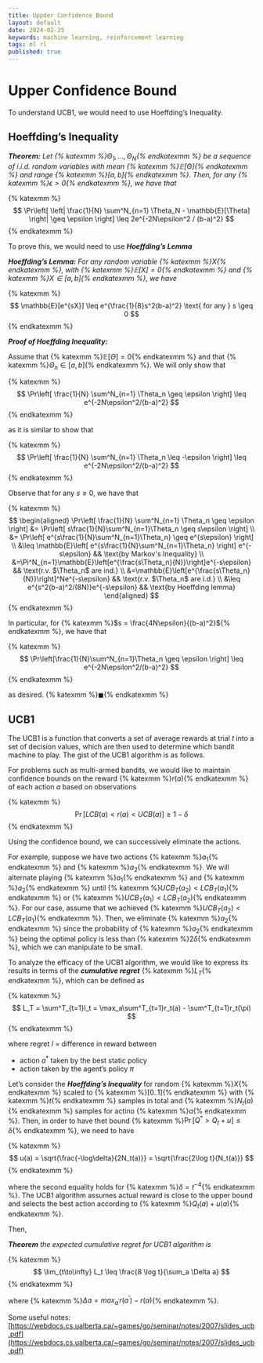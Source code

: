 ```yaml
---
title: Uppder Confidence Bound
layout: default
date: 2024-02-25
keywords: machine learning, reinforcement learning
tags: ml rl
published: true
---
```


# Upper Confidence Bound

To understand UCB1, we would need to use Hoeffding’s Inequality.

## Hoeffding’s Inequality

***Theorem:** Let {% katexmm %}$\Theta_1, \dots, \Theta_N${% endkatexmm %} be a sequence of i.i.d. random variables with mean {% katexmm %}$\mathbb{E}[\Theta]${% endkatexmm %} and range {% katexmm %}$[a,b]${% endkatexmm %}. Then, for any {% katexmm %}$\epsilon > 0${% endkatexmm %}, we have that* 

{% katexmm %}
$$
\Pr\left[ \left| \frac{1}{N} \sum^N_{n=1} \Theta_N - \mathbb{E}[\Theta] \right| \geq \epsilon \right] \leq 2e^{-2N\epsilon^2 / (b-a)^2}
$$
{% endkatexmm %}

To prove this, we would need to use ***Hoeffding’s Lemma***

***Hoeffding’s Lemma:** For any random variable {% katexmm %}$X${% endkatexmm %}, with {% katexmm %}$\mathbb{E}[X] = 0${% endkatexmm %} and {% katexmm %}$X \in [a,b]${% endkatexmm %}, we have* 

{% katexmm %}
$$
\mathbb{E}[e^{sX}] \leq e^{\frac{1}{8}s^2(b-a)^2} \text{ for any } s \geq 0
$$
{% endkatexmm %}

***Proof of Hoeffding Inequality:***

Assume that {% katexmm %}$\mathbb{E}[\Theta] = 0${% endkatexmm %} and that {% katexmm %}$\Theta_n \in [a,b]${% endkatexmm %}. We will only show that 

{% katexmm %}
$$
\Pr\left[ \frac{1}{N} \sum^N_{n=1} \Theta_n \geq \epsilon \right] \leq e^{-2N\epsilon^2/(b-a)^2}
$$
{% endkatexmm %}

as it is similar to show that  

{% katexmm %}
$$
\Pr\left[ \frac{1}{N} \sum^N_{n=1} \Theta_n \leq -\epsilon \right] \leq e^{-2N\epsilon^2/(b-a)^2}
$$
{% endkatexmm %}

Observe that for any $s \geq 0$, we have that 

{% katexmm %}
$$
\begin{aligned}
\Pr\left[ \frac{1}{N} \sum^N_{n=1} \Theta_n \geq \epsilon \right]  &= \Pr\left[ s\frac{1}{N}\sum^N_{n=1}\Theta_n \geq s\epsilon \right] \\
&= \Pr\left[ e^{s\frac{1}{N}\sum^N_{n=1}\Theta_n} \geq e^{s\epsilon} \right] \\
&\leq \mathbb{E}\left[ e^{s\frac{1}{N}\sum^N_{n=1}\Theta_n} \right] e^{-s\epsilon} && \text{by Markov's Inequality} \\
&=\Pi^N_{n=1}\mathbb{E}\left[e^{\frac{s\Theta_n}{N}}\right]e^{-s\epsilon} && \text{r.v. $\Theta_n$ are ind.} \\
&=\mathbb{E}\left[e^{\frac{s\Theta_n}{N}}\right]^Ne^{-s\epsilon} && \text{r.v. $\Theta_n$ are i.d.} \\
&\leq e^{s^2(b-a)^2/(8N)}e^{-s\epsilon} && \text{by Hoeffding lemma}
\end{aligned}
$$
{% endkatexmm %}

In particular, for {% katexmm %}$s = \frac{4N\epsilon}{(b-a)^2}${% endkatexmm %}, we have that 

{% katexmm %}
$$
\Pr\left[\frac{1}{N}\sum^N_{n=1}\Theta_n \geq \epsilon \right] \leq e^{-2N\epsilon^2/(b-a)^2}
$$
{% endkatexmm %}

as desired. {% katexmm %}$\blacksquare${% endkatexmm %}

## UCB1

The UCB1 is a function that converts a set of average rewards at trial $t$ into a set of decision values, which are then used to determine which bandit machine to play. The gist of the UCB1 algorithm is as follows.

For problems such as multi-armed bandits, we would like to maintain confidence bounds on the reward {% katexmm %}$r(a)${% endkatexmm %} of each action $a$ based on observations

{% katexmm %}
$$
\Pr[LCB(a) < r(a) < UCB(a)] \geq 1 - \delta
$$
{% endkatexmm %}

Using the confidence bound, we can successively eliminate the actions. 

For example, suppose we have two actions {% katexmm %}$a_1${% endkatexmm %} and {% katexmm %}$a_2${% endkatexmm %}. We will alternate playing {% katexmm %}$a_1${% endkatexmm %} and {% katexmm %}$a_2${% endkatexmm %} until {% katexmm %}$UCB_T(a_2) < LCB_T(a_1)${% endkatexmm %} or {% katexmm %}$UCB_T(a_1) < LCB_T(a_2)${% endkatexmm %}.  For our case, assume that we achieved {% katexmm %}$UCB_T(a_2) < LCB_T(a_1)${% endkatexmm %}. Then, we eliminate {% katexmm %}$a_2${% endkatexmm %} since the probability of {% katexmm %}$a_2${% endkatexmm %} being the optimal policy is less than {% katexmm %}$2\delta${% endkatexmm %}, which we can manipulate to be small.

To analyze the efficacy of the UCB1 algorithm, we would like to express its results in terms of the ***cumulative regret*** {% katexmm %}$L_T${% endkatexmm %}, which can be defined as 

{% katexmm %}
$$
L_T = \sum^T_{t=1}l_t = \max_a\sum^T_{t=1}r_t(a) - \sum^T_{t=1}r_t(\pi)
$$
{% endkatexmm %}

where regret $l$ = difference in reward between

- action $a^*$ taken by the best static policy
- action taken by the agent’s policy $\pi$

Let’s consider the ***Hoeffding’s Inequality*** for random {% katexmm %}$X${% endkatexmm %} scaled to {% katexmm %}$[0..1]${% endkatexmm %} with {% katexmm %}$t${% endkatexmm %} samples in total and {% katexmm %}$N_t(a)${% endkatexmm %} samples for actino {% katexmm %}$a${% endkatexmm %}. Then, in order to have thet bound {% katexmm %}$\Pr[Q^* > Q_t + u] \leq \delta${% endkatexmm %}, we need to have 

{% katexmm %}
$$
u(a) = \sqrt{\frac{-\log\delta}{2N_t(a)}} = \sqrt{\frac{2\log t}{N_t(a)}}
$$
{% endkatexmm %}

where the second equality holds for {% katexmm %}$\delta = t^{-4}${% endkatexmm %}. The UCB1 algorithm assumes actual reward is close to the upper bound and selects the best action according to {% katexmm %}$Q_t(a) + u(a)${% endkatexmm %}. 

Then, 

***Theorem** the expected cumulative regret for UCB1 algorithm is* 

{% katexmm %}
$$
\lim_{t\to\infty} L_t \leq \frac{8 \log t}{\sum_a \Delta a}
$$
{% endkatexmm %}

where {% katexmm %}$\Delta a = max_{a^\prime} r(a^\prime) - r(a)${% endkatexmm %}.

Some useful notes: [https://webdocs.cs.ualberta.ca/~games/go/seminar/notes/2007/slides_ucb.pdf](https://webdocs.cs.ualberta.ca/~games/go/seminar/notes/2007/slides_ucb.pdf)